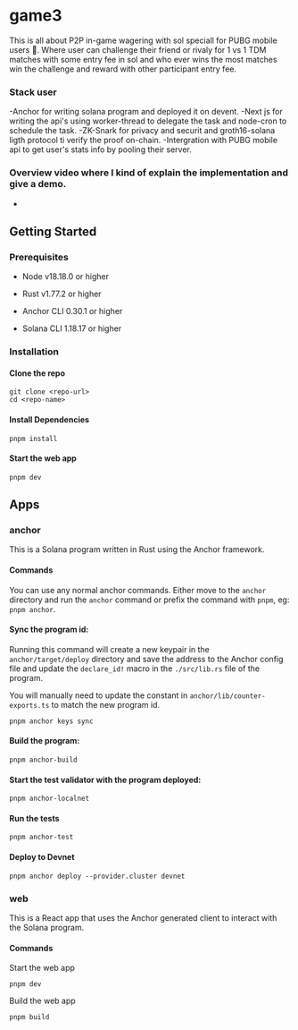 # game3

This is all about P2P in-game wagering with sol speciall for PUBG mobile users 🔫.
Where user can challenge their friend or rivaly for 1 vs 1 TDM matches with some entry fee in sol and who ever
wins the most matches win the challenge and reward with other participant entry fee.

### Stack user

-Anchor for writing solana program and deployed it on devent.
-Next js for writing the api's using worker-thread to delegate the task and node-cron to schedule the task.
-ZK-Snark for privacy and securit and groth16-solana ligth protocol ti verify the proof on-chain.
-Intergration with PUBG mobile api to get user's stats info by pooling their server.

### Overview video where I kind of explain the implementation and give a demo.

-

## Getting Started

### Prerequisites

- Node v18.18.0 or higher

- Rust v1.77.2 or higher
- Anchor CLI 0.30.1 or higher
- Solana CLI 1.18.17 or higher

### Installation

#### Clone the repo

```shell
git clone <repo-url>
cd <repo-name>
```

#### Install Dependencies

```shell
pnpm install
```

#### Start the web app

```
pnpm dev
```

## Apps

### anchor

This is a Solana program written in Rust using the Anchor framework.

#### Commands

You can use any normal anchor commands. Either move to the `anchor` directory and run the `anchor` command or prefix the command with `pnpm`, eg: `pnpm anchor`.

#### Sync the program id:

Running this command will create a new keypair in the `anchor/target/deploy` directory and save the address to the Anchor config file and update the `declare_id!` macro in the `./src/lib.rs` file of the program.

You will manually need to update the constant in `anchor/lib/counter-exports.ts` to match the new program id.

```shell
pnpm anchor keys sync
```

#### Build the program:

```shell
pnpm anchor-build
```

#### Start the test validator with the program deployed:

```shell
pnpm anchor-localnet
```

#### Run the tests

```shell
pnpm anchor-test
```

#### Deploy to Devnet

```shell
pnpm anchor deploy --provider.cluster devnet
```

### web

This is a React app that uses the Anchor generated client to interact with the Solana program.

#### Commands

Start the web app

```shell
pnpm dev
```

Build the web app

```shell
pnpm build
```
